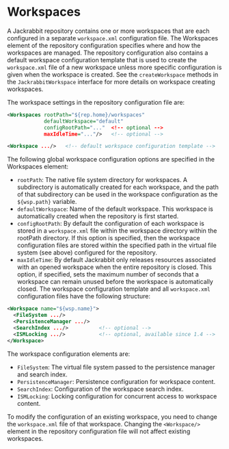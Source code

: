 Workspaces
=================================

A Jackrabbit repository contains one or more workspaces that are each configured in a separate ```workspace.xml``` 
configuration file. The Workspaces element of the repository configuration specifies where and how the workspaces are 
managed. The repository configuration also contains a default workspace configuration template that is used to create 
the ```workspace.xml``` file of a new workspace unless more specific configuration is given when the workspace is 
created. See the ```createWorkspace``` methods in the ```JackrabbitWorkspace``` interface for more details on workspace 
creating workspaces.

The workspace settings in the repository configuration file are:

```xml
<Workspaces rootPath="${rep.home}/workspaces"
            defaultWorkspace="default"
            configRootPath="..."  <!-- optional -->
            maxIdleTime="..."/>   <!-- optional -->

<Workspace .../>   <!-- default workspace configuration template -->
```

The following global workspace configuration options are specified in the Workspaces element:

- ```rootPath```: The native file system directory for workspaces. A subdirectory is automatically created for each 
  workspace, and the path of that subdirectory can be used in the workspace configuration as the ```${wsp.path}``` 
  variable.
- ```defaultWorkspace```: Name of the default workspace. This workspace is automatically created when the repository is 
  first started.
- ```configRootPath```: By default the configuration of each workspace is stored in a ```workspace.xml``` file within 
  the workspace directory within the rootPath directory. If this option is specified, then the workspace configuration 
  files are stored within the specified path in the virtual file system (see above) configured for the repository.
- ```maxIdleTime```: By default Jackrabbit only releases resources associated with an opened workspace when the entire 
  repository is closed. This option, if specified, sets the maximum number of seconds that a workspace can remain unused 
  before the workspace is automatically closed. The workspace configuration template and all ```workspace.xml```
  configuration files have the following structure:

```xml
<Workspace name="${wsp.name}">
  <FileSystem .../>
  <PersistenceManager .../>
  <SearchIndex .../>          <!-- optional -->
  <ISMLocking .../>           <!-- optional, available since 1.4 -->
</Workspace>
```

The workspace configuration elements are:
- ```FileSystem```: The virtual file system passed to the persistence manager and search index.
- ```PersistenceManager```: Persistence configuration for workspace content.
- ```SearchIndex```: Configuration of the workspace search index.
- ```ISMLocking```: Locking configuration for concurrent access to workspace content.

To modify the configuration of an existing workspace, you need to change the ```workspace.xml``` file of that workspace. 
Changing the ```<Workspace/>``` element in the repository configuration file will not affect existing workspaces.